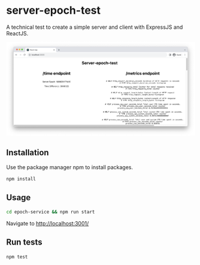 # server-epoch-test

A technical test to create a simple server and client with ExpressJS and ReactJS.

<p align="center">
    <img src="./dashboard.png" >
</p>

## Installation

Use the package manager npm to install packages.

```bash
npm install
```

## Usage

```bash
cd epoch-service && npm run start
```

Navigate to [http://localhost:3001/](http://localhost:3001/)

## Run tests

```bash
npm test
```
